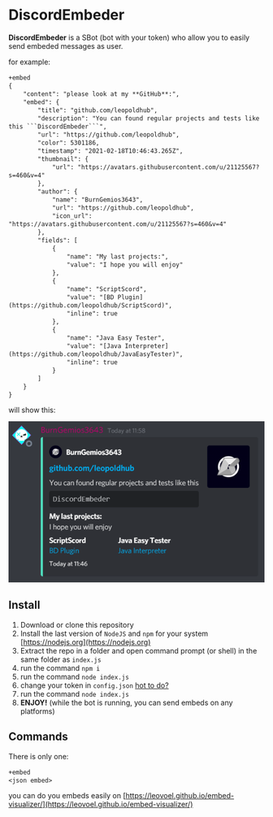# DiscordEmbeder

**DiscordEmbeder** is a SBot (bot with your token) who allow you to easily send embeded messages as user.

for example:

    +embed
    {
        "content": "please look at my **GitHub**:",
        "embed": {
            "title": "github.com/leopoldhub",
            "description": "You can found regular projects and tests like this ```DiscordEmbeder```",
            "url": "https://github.com/leopoldhub",
            "color": 5301186,
            "timestamp": "2021-02-18T10:46:43.265Z",
            "thumbnail": {
                "url": "https://avatars.githubusercontent.com/u/21125567?s=460&v=4"
            },
            "author": {
                "name": "BurnGemios3643",
                "url": "https://github.com/leopoldhub",
                "icon_url": "https://avatars.githubusercontent.com/u/21125567?s=460&v=4"
            },
            "fields": [
                {
                    "name": "My last projects:",
                    "value": "I hope you will enjoy"
                },
                {
                    "name": "ScriptScord",
                    "value": "[BD Plugin](https://github.com/leopoldhub/ScriptScord)",
                    "inline": true
                },
                {
                    "name": "Java Easy Tester",
                    "value": "[Java Interpreter](https://github.com/leopoldhub/JavaEasyTester)",
                    "inline": true
                }
            ]
        }
    }

will show this:

![Embeded](https://github.com/leopoldhub/DiscordEmbeder/raw/master/screenshots/embeded0.png)

## Install

 1. Download or clone this repository
 2. Install the last version of `NodeJS` and `npm` for your system [https://nodejs.org](https://nodejs.org)
 3. Extract the repo in a folder and open command prompt (or shell) in the same folder as `index.js`
 4. run the command `npm i`
 5. run the command `node index.js`
 6. change your token in `config.json` [hot to do?](https://youtu.be/YEgFvgg7ZPI?t=52)
 7. run the command `node index.js`
 8. **ENJOY!** (while the bot is running, you can send embeds on any platforms)
 
## Commands

There is only one:

    +embed
    <json embed>

you can do you embeds easily on [https://leovoel.github.io/embed-visualizer/](https://leovoel.github.io/embed-visualizer/)